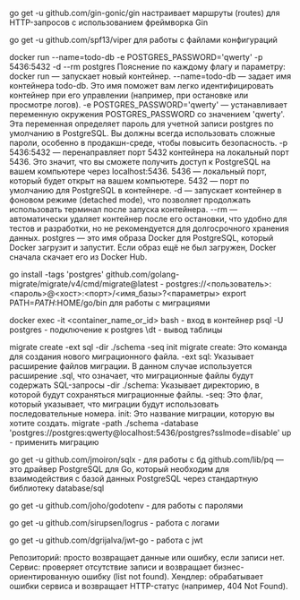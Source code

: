 go get -u github.com/gin-gonic/gin 
настраивает маршруты (routes) для HTTP-запросов с использованием фреймворка Gin

go get -u github.com/spf13/viper
для работы с файлами конфигураций

docker run --name=todo-db -e POSTGRES_PASSWORD='qwerty' -p 5436:5432 -d --rm postgres
    Пояснение по каждому флагу и параметру:
    docker run — запускает новый контейнер.
    --name=todo-db — задает имя контейнера todo-db. Это имя поможет вам легко идентифицировать контейнер при его управлении (например, при остановке или просмотре логов).
    -e POSTGRES_PASSWORD='qwerty' — устанавливает переменную окружения POSTGRES_PASSWORD со значением 'qwerty'. Эта переменная определяет пароль для учетной записи postgres по умолчанию в PostgreSQL. Вы должны всегда использовать сложные пароли, особенно в продакшн-среде, чтобы повысить безопасность.
    -p 5436:5432 — перенаправляет порт 5432 контейнера на локальный порт 5436. Это значит, что вы сможете получить доступ к PostgreSQL на вашем компьютере через localhost:5436.
    5436 — локальный порт, который будет открыт на вашем компьютере.
    5432 — порт по умолчанию для PostgreSQL в контейнере.
    -d — запускает контейнер в фоновом режиме (detached mode), что позволяет продолжать использовать терминал после запуска контейнера.
    --rm — автоматически удаляет контейнер после его остановки, что удобно для тестов и разработки, но не рекомендуется для долгосрочного хранения данных.
    postgres — это имя образа Docker для PostgreSQL, который Docker загрузит и запустит. Если образ ещё не был загружен, Docker сначала скачает его из Docker Hub.

go install -tags 'postgres' github.com/golang-migrate/migrate/v4/cmd/migrate@latest - postgres://<пользователь>:<пароль>@<хост>:<порт>/<имя_базы>?<параметры>
export PATH=$PATH:$HOME/go/bin
для работы с миграциями

docker exec -it <container_name_or_id> bash - вход в контейнер 
psql -U postgres - подключение к postgres
\dt - вывод таблицы

migrate create -ext sql -dir ./schema -seq init 
    migrate create: Это команда для создания нового миграционного файла.
    -ext sql: Указывает расширение файлов миграции. В данном случае используется расширение .sql, что означает, что миграционные файлы будут содержать SQL-запросы
    -dir ./schema: Указывает директорию, в которой будут сохраняться миграционные файлы.
    -seq: Это флаг, который указывает, что миграции будут использовать последовательные номера.
    init: Это название миграции, которую вы хотите создать.
migrate -path ./schema -database 'postgres://postgres:qwerty@localhost:5436/postgres?sslmode=disable' up - применить миграцию

go get -u github.com/jmoiron/sqlx - для работы с бд
github.com/lib/pq — это драйвер PostgreSQL для Go, который необходим для взаимодействия с базой данных PostgreSQL через стандартную библиотеку database/sql

go get -u github.com/joho/godotenv - для работы с паролями

go get -u github.com/sirupsen/logrus - работа с логами

go get -u github.com/dgrijalva/jwt-go - работа с jwt


Репозиторий: просто возвращает данные или ошибку, если записи нет.
Сервис: проверяет отсутствие записи и возвращает бизнес-ориентированную ошибку (list not found).
Хендлер: обрабатывает ошибки сервиса и возвращает HTTP-статус (например, 404 Not Found).